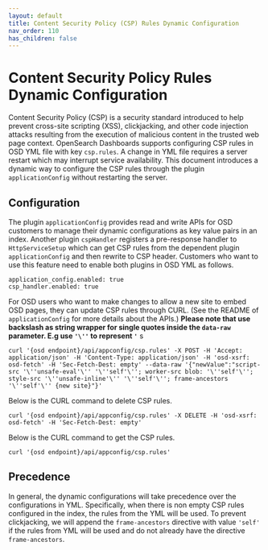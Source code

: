 ```yaml
---
layout: default
title: Content Security Policy (CSP) Rules Dynamic Configuration
nav_order: 110
has_children: false
---
```


# Content Security Policy Rules Dynamic Configuration

Content Security Policy (CSP) is a security standard introduced to help prevent cross-site scripting (XSS), clickjacking, and other code injection attacks resulting from the execution of malicious content in the trusted web page context. OpenSearch Dashboards supports configuring CSP rules in OSD YML file with key `csp.rules`. A change in YML file requires a server restart which may interrupt service availability. This document introduces a dynamic way to configure the CSP rules through the plugin `applicationConfig` without restarting the server.

## Configuration

The plugin `applicationConfig` provides read and write APIs for OSD customers to manage their dynamic configurations as key value pairs in an index. Another plugin `cspHandler` registers a pre-response handler to `HttpServiceSetup` which can get CSP rules from the dependent plugin `applicationConfig` and then rewrite to CSP header. Customers who want to use this feature need to enable both plugins in OSD YML as follows.

```
application_config.enabled: true
csp_handler.enabled: true

```

For OSD users who want to make changes to allow a new site to embed OSD pages, they can update CSP rules through CURL. (See the README of `applicationConfig` for more details about the APIs.) **Please note that use backslash as string wrapper for single quotes inside the `data-raw` parameter. E.g use `'\''` to represent `'`**
s
```
curl '{osd endpoint}/api/appconfig/csp.rules' -X POST -H 'Accept: application/json' -H 'Content-Type: application/json' -H 'osd-xsrf: osd-fetch' -H 'Sec-Fetch-Dest: empty' --data-raw '{"newValue":"script-src '\''unsafe-eval'\'' '\''self'\''; worker-src blob: '\''self'\''; style-src '\''unsafe-inline'\'' '\''self'\''; frame-ancestors '\''self'\'' {new site}"}'

```

Below is the CURL command to delete CSP rules.

```
curl '{osd endpoint}/api/appconfig/csp.rules' -X DELETE -H 'osd-xsrf: osd-fetch' -H 'Sec-Fetch-Dest: empty'
```

Below is the CURL command to get the CSP rules.

```
curl '{osd endpoint}/api/appconfig/csp.rules'

```

## Precedence

In general, the dynamic configurations will take precedence over the configurations in YML. Specifically, when there is non empty CSP rules configured in the index, the rules from the YML will be used. To prevent clickjacking, we will append the `frame-ancestors` directive with value `'self'` if the rules from YML will be used and do not already have the directive `frame-ancestors`.
